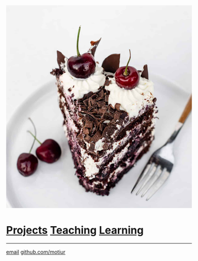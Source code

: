 ![Cake](/cake.jpg)
# [Projects](/projects)   [Teaching](/teaching)   [Learning](/learning)

* * *

[email](mailto:motiur.rahamn0@gmail.com)   [github.com/motiur](https://github.com/motiur)
